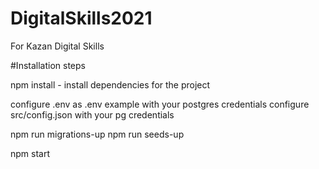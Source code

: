 # DigitalSkills2021
For Kazan Digital Skills

#Installation steps

npm install - install dependencies for the project

configure .env as .env example with your postgres credentials
configure src/config.json with your pg credentials

npm run migrations-up
npm run seeds-up

npm start
